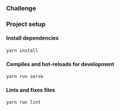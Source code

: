 ### Challenge

### Project setup
#### Install dependencies
```bash
yarn install
```

#### Compiles and hot-reloads for development
```bash
yarn run serve
```

#### Lints and fixes files
```bash
yarn run lint
```
